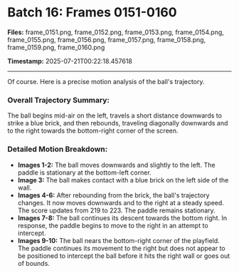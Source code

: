 # Batch 16: Frames 0151-0160

**Files:** frame_0151.png, frame_0152.png, frame_0153.png, frame_0154.png, frame_0155.png, frame_0156.png, frame_0157.png, frame_0158.png, frame_0159.png, frame_0160.png

**Timestamp:** 2025-07-21T00:22:18.457618

---

Of course. Here is a precise motion analysis of the ball's trajectory.

### Overall Trajectory Summary:
The ball begins mid-air on the left, travels a short distance downwards to strike a blue brick, and then rebounds, traveling diagonally downwards and to the right towards the bottom-right corner of the screen.

### Detailed Motion Breakdown:
*   **Images 1-2:** The ball moves downwards and slightly to the left. The paddle is stationary at the bottom-left corner.
*   **Image 3:** The ball makes contact with a blue brick on the left side of the wall.
*   **Images 4-6:** After rebounding from the brick, the ball's trajectory changes. It now moves downwards and to the right at a steady speed. The score updates from 219 to 223. The paddle remains stationary.
*   **Images 7-8:** The ball continues its descent towards the bottom right. In response, the paddle begins to move to the right in an attempt to intercept.
*   **Images 9-10:** The ball nears the bottom-right corner of the playfield. The paddle continues its movement to the right but does not appear to be positioned to intercept the ball before it hits the right wall or goes out of bounds.
